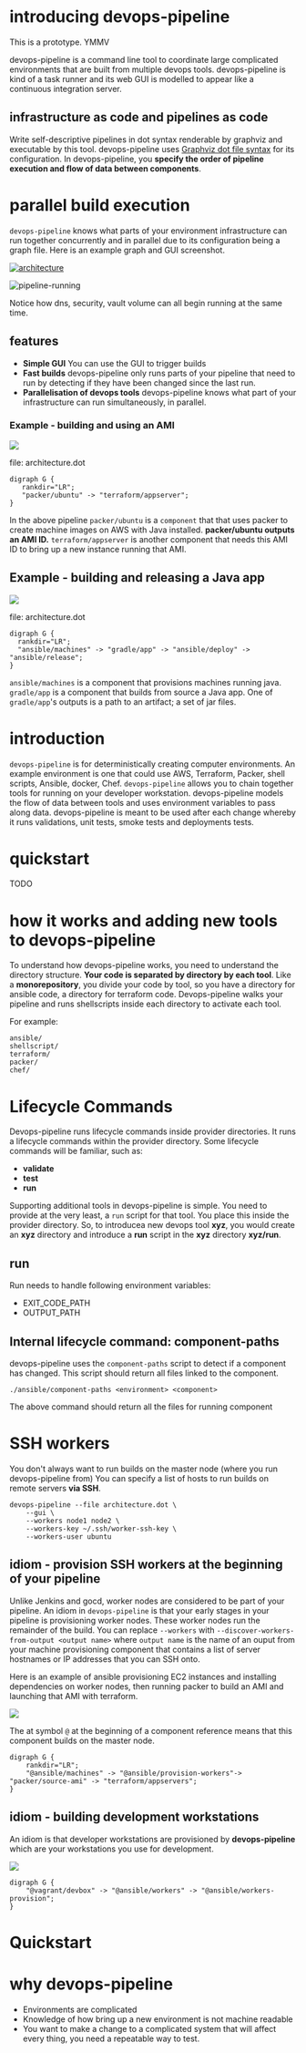 # introducing devops-pipeline

This is a prototype. YMMV

devops-pipeline is a command line tool to coordinate large complicated environments that are built from multiple devops tools. devops-pipeline is kind of a task runner and its web GUI is modelled to appear like a continuous integration server.

## infrastructure as code and pipelines as code

Write self-descriptive pipelines in dot syntax renderable by graphviz and executable by this tool. devops-pipeline uses [Graphviz dot file syntax](https://en.wikipedia.org/wiki/DOT_(graph_description_language)) for its configuration. In devops-pipeline, you **specify the order of pipeline execution and flow of data between components**.


# parallel build execution

`devops-pipeline` knows what parts of your environment infrastructure can run together concurrently and in parallel due to its configuration being a graph file. Here is an example graph and GUI screenshot.

[![architecture](architecture.svg)](https://github.com/samsquire/devops-pipeline/blob/master/docs/architecture.svg)

![pipeline-running](parallel-components.png)

Notice how dns, security, vault volume can all begin running at the same time.

## features

 * **Simple GUI** You can use the GUI to trigger builds
 * **Fast builds** devops-pipeline only runs parts of your pipeline that need to run by detecting if they have been changed since the last run.
 * **Parallelisation of devops tools** devops-pipeline knows what part of your infrastructure can run simultaneously, in parallel.

### Example - building and using an AMI

![](java-server.svg)

file: architecture.dot
```
digraph G {
   rankdir="LR";
   "packer/ubuntu" -> "terraform/appserver";
}
```

In the above pipeline `packer/ubuntu` is a `component` that that uses packer to create machine images on AWS with Java installed. **packer/ubuntu outputs an AMI ID.** `terraform/appserver` is another component that needs this AMI ID to bring up a new instance running that AMI.

## Example - building and releasing a Java app

![](gradle-app.svg)

file: architecture.dot

```
digraph G {
  rankdir="LR";
  "ansible/machines" -> "gradle/app" -> "ansible/deploy" -> "ansible/release";
}
```
`ansible/machines` is a component that provisions machines running java.
`gradle/app` is a component that builds from source a Java app. One of `gradle/app`'s outputs is a path to an artifact; a set of jar files.

# introduction

`devops-pipeline` is for deterministically creating computer environments. An example environment is one that could use AWS, Terraform, Packer, shell scripts, Ansible, docker, Chef. `devops-pipeline` allows you to chain together tools for running on your developer workstation. devops-pipeline models the flow of data between tools and uses environment variables to pass along data. devops-pipeline is meant to be used after each change whereby it runs validations, unit tests, smoke tests and deployments tests.

# quickstart

TODO

# how it works and adding new tools to devops-pipeline

To understand how devops-pipeline works, you need to understand the directory structure. **Your code is separated by directory by each tool**. Like a **monorepository**, you divide your code by tool, so you have a directory for ansible code, a directory for terraform code. Devops-pipeline walks your pipeline and runs shellscripts inside each directory to activate each tool.

For example:

```
ansible/
shellscript/
terraform/
packer/
chef/
```

# Lifecycle Commands

Devops-pipeline runs lifecycle commands inside provider directories. It runs a lifecycle commands within the provider directory. Some lifecycle commands will be familiar, such as:

 * **validate**
 * **test**
 * **run**

Supporting additional tools in devops-pipeline is simple. You need to provide at the very least, a `run` script for that tool. You place this inside the provider directory. So, to introducea new devops tool **xyz**, you would create an **xyz** directory and introduce a **run** script in the **xyz** directory **xyz/run**.

## run

Run needs to handle following environment variables:

* EXIT_CODE_PATH
* OUTPUT_PATH

## Internal lifecycle command: component-paths

devops-pipeline uses the `component-paths` script to detect if a component has changed. This script should return all files linked to the component.

```
./ansible/component-paths <environment> <component>
```

The above command should return all the files for running component

# SSH workers

You don't always want to run builds on the master node (where you run devops-pipeline from) You can specify a list of hosts to run builds on remote servers **via SSH**.

```
devops-pipeline --file architecture.dot \
    --gui \
    --workers node1 node2 \
    --workers-key ~/.ssh/worker-ssh-key \
    --workers-user ubuntu
```

## idiom - provision SSH workers at the beginning of your pipeline

Unlike Jenkins and gocd, worker nodes are considered to be part of your pipeline. An idiom in `devops-pipeline` is that your early stages in your pipeline is provisioning worker nodes. These worker nodes run the remainder of the build. You can replace `--workers` with `--discover-workers-from-output <output name>` where `output name` is the name of an ouput from your machine provisioning component that contains a list of server hostnames or IP addresses that you can SSH onto.

Here is an example of ansible provisioning EC2 instances and installing dependencies on worker nodes, then running packer to build an AMI and launching that AMI with terraform.

![](worker-provisioning.svg)

The at symbol `@` at the beginning of a component reference means that this component builds on the master node.

```
digraph G {
	rankdir="LR";
	"@ansible/machines" -> "@ansible/provision-workers"-> "packer/source-ami" -> "terraform/appservers";
}
```

## idiom - building development workstations

An idiom is that developer workstations are provisioned by **devops-pipeline** which are your workstations you use for development.

![](devbox.svg)

```
digraph G {
	"@vagrant/devbox" -> "@ansible/workers" -> "@ansible/workers-provision";
}
```

# Quickstart


# why devops-pipeline

* Environments are complicated
* Knowledge of how bring up a new environment is not machine readable
* You want to make a change to a complicated system that will affect every thing, you need a repeatable way to test.
